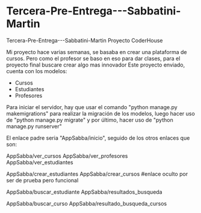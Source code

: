 # Tercera-Pre-Entrega---Sabbatini-Martin

Tercera-Pre-Entrega---Sabbatini-Martin
Proyecto CoderHouse

Mi proyecto hace varias semanas, se basaba en crear una plataforma de cursos. Pero como el profesor se baso en eso para dar clases, para el proyecto final buscare crear algo mas innovador
Este proyecto enviado, cuenta con los modelos:
- Cursos
- Estudiantes
- Profesores

Para iniciar el servidor, hay que usar el comando "python manage.py makemigrations" para realizar la migración de los modelos, luego hacer uso de "python manage.py migrate" y por último, hacer uso de "python manage.py runserver"

El enlace padre seria "AppSabba/inicio", seguido de los otros enlaces que son:

AppSabba/ver_cursos
AppSabba/ver_profesores
AppSabba/ver_estudiantes

AppSabba/crear_estudiantes
AppSabba/crear_cursos #enlace oculto por ser de prueba pero funcional

AppSabba/buscar_estudiante
AppSabba/resultados_busqueda

AppSabba/buscar_curso
AppSabba/resultado_busqueda_cursos
